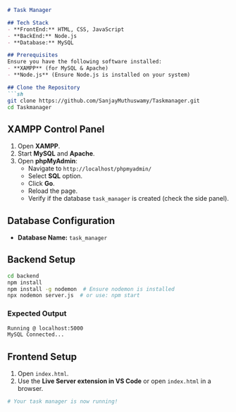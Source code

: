 ```markdown
# Task Manager

## Tech Stack
- **FrontEnd:** HTML, CSS, JavaScript
- **BackEnd:** Node.js
- **Database:** MySQL

## Prerequisites
Ensure you have the following software installed:
- **XAMPP** (for MySQL & Apache)
- **Node.js** (Ensure Node.js is installed on your system)

## Clone the Repository
```sh
git clone https://github.com/SanjayMuthuswamy/Taskmanager.git
cd Taskmanager
```

## XAMPP Control Panel
1. Open **XAMPP**.
2. Start **MySQL** and **Apache**.
3. Open **phpMyAdmin**:
   - Navigate to `http://localhost/phpmyadmin/`
   - Select **SQL** option.
   - Click **Go**.
   - Reload the page.
   - Verify if the database `task_manager` is created (check the side panel).

## Database Configuration
- **Database Name:** `task_manager`

## Backend Setup
```sh
cd backend
npm install
npm install -g nodemon  # Ensure nodemon is installed
npx nodemon server.js  # or use: npm start
```

### Expected Output
```sh
Running @ localhost:5000
MySQL Connected...
```

## Frontend Setup
1. Open `index.html`.
2. Use the **Live Server extension in VS Code** or open `index.html` in a browser.

```sh
# Your task manager is now running!
```
```
